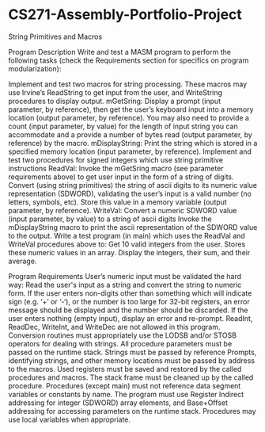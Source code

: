 # CS271-Assembly-Portfolio-Project
String Primitives and Macros

Program Description
Write and test a MASM program to perform the following tasks (check the Requirements section for specifics on program modularization):

Implement and test two macros for string processing. These macros may use Irvine’s ReadString to get input from the user, and WriteString procedures to display output.
mGetSring:  Display a prompt (input parameter, by reference), then get the user’s keyboard input into a memory location (output parameter, by reference). You may also need to provide a count (input parameter, by value) for the length of input string you can accommodate and a provide a number of bytes read (output parameter, by reference) by the macro.
mDisplayString:  Print the string which is stored in a specified memory location (input parameter, by reference).
Implement and test two procedures for signed integers which use string primitive instructions
ReadVal: 
Invoke the mGetSring macro (see parameter requirements above) to get user input in the form of a string of digits.
Convert (using string primitives) the string of ascii digits to its numeric value representation (SDWORD), validating the user’s input is a valid number (no letters, symbols, etc).
Store this value in a memory variable (output parameter, by reference). 
WriteVal: 
Convert a numeric SDWORD value (input parameter, by value) to a string of ascii digits
Invoke the mDisplayString macro to print the ascii representation of the SDWORD value to the output.
Write a test program (in main) which uses the ReadVal and WriteVal procedures above to:
Get 10 valid integers from the user.
Stores these numeric values in an array.
Display the integers, their sum, and their average.

Program Requirements
User’s numeric input must be validated the hard way:
Read the user's input as a string and convert the string to numeric form.
If the user enters non-digits other than something which will indicate sign (e.g. ‘+’ or ‘-‘), or the number is too large for 32-bit registers, an error message should be displayed and the number should be discarded.
If the user enters nothing (empty input), display an error and re-prompt.
ReadInt, ReadDec, WriteInt, and WriteDec are not allowed in this program.
Conversion routines must appropriately use the LODSB and/or STOSB operators for dealing with strings.
All procedure parameters must be passed on the runtime stack. Strings must be passed by reference
Prompts, identifying strings, and other memory locations must be passed by address to the macros.
Used registers must be saved and restored by the called procedures and macros.
The stack frame must be cleaned up by the called procedure.
Procedures (except main) must not reference data segment variables or constants by name. 
The program must use Register Indirect addressing for integer (SDWORD) array elements, and Base+Offset addressing for accessing parameters on the runtime stack.
Procedures may use local variables when appropriate.
